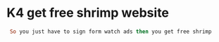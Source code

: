 # K4 get free shrimp website

```ruby
 So you just have to sign form watch ads then you get free shrimp

```
